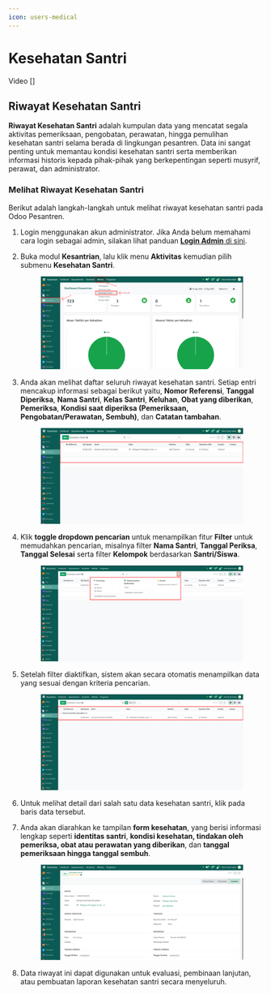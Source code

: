 ```yaml
---
icon: users-medical
---
```


# Kesehatan Santri

Video \[]

## Riwayat Kesehatan Santri

**Riwayat Kesehatan Santri** adalah kumpulan data yang mencatat segala aktivitas pemeriksaan, pengobatan, perawatan, hingga pemulihan kesehatan santri selama berada di lingkungan pesantren. Data ini sangat penting untuk memantau kondisi kesehatan santri serta memberikan informasi historis kepada pihak-pihak yang berkepentingan seperti musyrif, perawat, dan administrator.

### Melihat Riwayat Kesehatan Santri

Berikut adalah langkah-langkah untuk melihat riwayat kesehatan santri pada Odoo Pesantren.

1. Login menggunakan akun administrator. Jika Anda belum memahami cara login sebagai admin, silakan lihat panduan [**Login Admin** di sini](../../panduan-login/login-admin.md).
2.  Buka modul **Kesantrian**, lalu klik menu **Aktivitas** kemudian pilih submenu **Kesehatan Santri**.

    <figure><img src="../../.gitbook/assets/images-636 (2).png" alt=""><figcaption></figcaption></figure>


3.  Anda akan melihat daftar seluruh riwayat kesehatan santri. Setiap entri mencakup informasi sebagai berikut yaitu, **Nomor Referensi**, **Tanggal Diperiksa**, **Nama Santri**, **Kelas Santri**, **Keluhan**, **Obat yang diberikan**, **Pemeriksa**, **Kondisi saat diperiksa (Pemeriksaan, Pengobatan/Perawatan, Sembuh)**, dan **Catatan tambahan**.

    <figure><img src="../../.gitbook/assets/images-637 (1).png" alt=""><figcaption></figcaption></figure>


4.  Klik **toggle dropdown pencarian** untuk menampilkan fitur **Filter** untuk memudahkan pencarian, misalnya filter **Nama Santri**, **Tanggal Periksa**, **Tanggal Selesai** serta filter **Kelompok** berdasarkan **Santri/Siswa**.

    <figure><img src="../../.gitbook/assets/images-638.png" alt=""><figcaption></figcaption></figure>


5.  Setelah filter diaktifkan, sistem akan secara otomatis menampilkan data yang sesuai dengan kriteria pencarian.

    <figure><img src="../../.gitbook/assets/images-639.png" alt=""><figcaption></figcaption></figure>


6. Untuk melihat detail dari salah satu data kesehatan santri, klik pada baris data tersebut.
7.  Anda akan diarahkan ke tampilan **form kesehatan**, yang berisi informasi lengkap seperti **identitas santri**, **kondisi kesehatan, tindakan oleh pemeriksa, obat atau perawatan yang diberikan**, dan **tanggal pemeriksaan hingga tanggal sembuh**.

    <figure><img src="../../.gitbook/assets/images-640.png" alt=""><figcaption></figcaption></figure>


8. Data riwayat ini dapat digunakan untuk evaluasi, pembinaan lanjutan, atau pembuatan laporan kesehatan santri secara menyeluruh.
